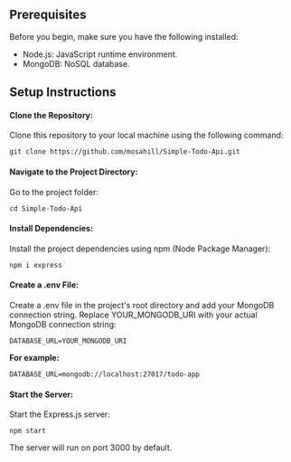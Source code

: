 <h2 id="prerequisites">Prerequisites</h2>
<p>Before you begin, make sure you have the following installed:</p>
<ul>
<li>Node.js: JavaScript runtime environment.</li>
<li>MongoDB: NoSQL database.</li>
</ul>
<h2 id="setup-instructions">Setup Instructions</h2>
<h4 id="clone-the-repository">Clone the Repository:</h4>
<p>Clone this repository to your local machine using the following command:</p>
<pre><code class="language-sh">git clone https://github.com/mosahill/Simple-Todo-Api.git
</code></pre>
<h4 id="navigate-to-the-project-directory">Navigate to the Project Directory:</h4>
<p>Go to the project folder:</p>
<pre><code class="language-sh">cd Simple-Todo-Api
</code></pre>
<h4 id="install-dependencies">Install Dependencies:</h4>
<p>Install the project dependencies using npm (Node Package Manager):</p>
<pre><code class="language-sh">npm i express
</code></pre>
<h4 id="create-a-env-file">Create a .env File:</h4>
<p>Create a .env file in the project&#39;s root directory and add your MongoDB connection string. Replace YOUR_MONGODB_URI with your actual MongoDB connection string:</p>
<pre><code class="language-sh">DATABASE_URL=YOUR_MONGODB_URI
</code></pre>
<p><strong>For example:</strong></p>
<pre><code>DATABASE_URL=mongodb://localhost:27017/todo-app
</code></pre>
<h4 id="start-the-server">Start the Server:</h4>
<p>Start the Express.js server:</p>
<pre><code>npm start
</code></pre>
<p>The server will run on port 3000 by default.</p>
